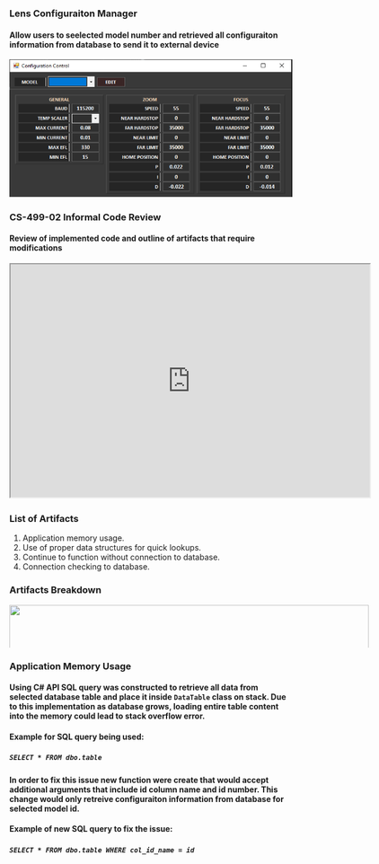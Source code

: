 ### **Lens Configuraiton Manager**
#### Allow users to seelected model number and retrieved all configuraiton information from database to send it to external device
![UI Design](/GUI.PNG)

### **CS-499-02 Informal Code Review**
#### Review of implemented code and outline of artifacts that require modifications
<iframe width="640" height="415" src="https://www.youtube.com/embed/MBTTOdIVU_U" frameborder="1" allow="accelerometer; autoplay; clipboard-write; encrypted-media; gyroscope; picture-in-picture" allowfullscreen></iframe>


### **List of Artifacts**
1. Application memory usage.
2. Use of proper data structures for quick lookups.
3. Continue to function without connection to database.
4. Connection checking to database.

### **Artifacts Breakdown**
<div style="width:641px; height:76px; overflow:hidden">
  <img src="https://miro.medium.com/max/700/0*__5nhm_2qHSrTVoZ" width="640" height="120">
</div>

### **Application Memory Usage**
#### Using C# API SQL query was constructed to retrieve all data from selected database table and place it inside `DataTable` class on stack. Due to this implementation as database grows, loading entire table content into the memory could lead to stack overflow error. 
#### Example for SQL query being used:
##### ```SELECT * FROM dbo.table```

#### In order to fix this issue new function were create that would accept additional arguments that include id column name and id number. This change would only retreive configuraiton information from database for selected model id.
#### Example of new SQL query to fix the issue:
##### ```SELECT * FROM dbo.table WHERE col_id_name = id```
